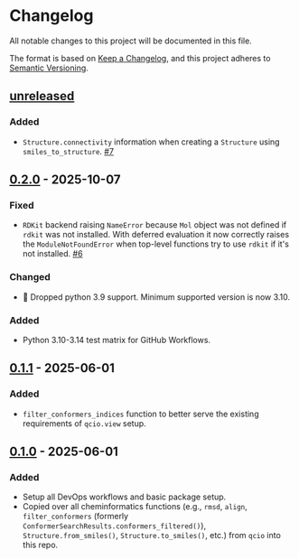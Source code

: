 # Changelog

All notable changes to this project will be documented in this file.

The format is based on [Keep a Changelog](https://keepachangelog.com/en/1.1.0/), and this project adheres to [Semantic Versioning](https://semver.org/spec/v2.0.0.html).

## [unreleased]

### Added

- `Structure.connectivity` information when creating a `Structure` using `smiles_to_structure`. [#7](https://github.com/coltonbh/qcinf/pull/7)

## [0.2.0] - 2025-10-07

### Fixed

- `RDKit` backend raising `NameError` because `Mol` object was not defined if `rdkit` was not installed. With deferred evaluation it now correctly raises the `ModuleNotFoundError` when top-level functions try to use `rdkit` if it's not installed. [#6](https://github.com/coltonbh/qcinf/pull/6)

### Changed

- 🚨 Dropped python 3.9 support. Minimum supported version is now 3.10.

### Added

- Python 3.10-3.14 test matrix for GitHub Workflows.

## [0.1.1] - 2025-06-01

### Added

- `filter_conformers_indices` function to better serve the existing requirements of `qcio.view` setup.

## [0.1.0] - 2025-06-01

### Added

- Setup all DevOps workflows and basic package setup.
- Copied over all cheminformatics functions (e.g., `rmsd`, `align`, `filter_conformers` (formerly `ConformerSearchResults.conformers_filtered()`), `Structure.from_smiles()`, `Structure.to_smiles()`, etc.) from `qcio` into this repo.

[unreleased]: https://github.com/coltonbh/qcinf/compare/0.2.0...HEAD
[0.2.0]: https://github.com/coltonbh/qcinf/releases/tag/0.2.0
[0.1.1]: https://github.com/coltonbh/qcinf/releases/tag/0.1.1
[0.1.0]: https://github.com/coltonbh/qcinf/releases/tag/0.1.0
